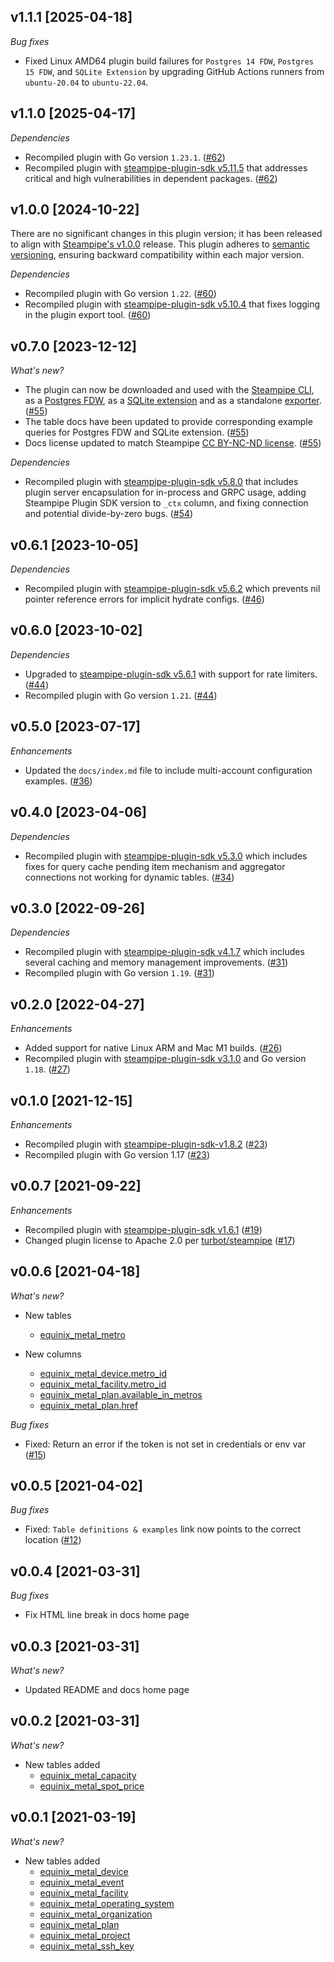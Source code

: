 ## v1.1.1 [2025-04-18]

_Bug fixes_

- Fixed Linux AMD64 plugin build failures for `Postgres 14 FDW`, `Postgres 15 FDW`, and `SQLite Extension` by upgrading GitHub Actions runners from `ubuntu-20.04` to `ubuntu-22.04`.

## v1.1.0 [2025-04-17]

_Dependencies_

- Recompiled plugin with Go version `1.23.1`. ([#62](https://github.com/turbot/steampipe-plugin-equinix/pull/62))
- Recompiled plugin with [steampipe-plugin-sdk v5.11.5](https://github.com/turbot/steampipe-plugin-sdk/blob/v5.11.5/CHANGELOG.md#v5115-2025-03-31) that addresses critical and high vulnerabilities in dependent packages. ([#62](https://github.com/turbot/steampipe-plugin-equinix/pull/62))

## v1.0.0 [2024-10-22]

There are no significant changes in this plugin version; it has been released to align with [Steampipe's v1.0.0](https://steampipe.io/changelog/steampipe-cli-v1-0-0) release. This plugin adheres to [semantic versioning](https://semver.org/#semantic-versioning-specification-semver), ensuring backward compatibility within each major version.

_Dependencies_

- Recompiled plugin with Go version `1.22`. ([#60](https://github.com/turbot/steampipe-plugin-equinix/pull/60))
- Recompiled plugin with [steampipe-plugin-sdk v5.10.4](https://github.com/turbot/steampipe-plugin-sdk/blob/develop/CHANGELOG.md#v5104-2024-08-29) that fixes logging in the plugin export tool. ([#60](https://github.com/turbot/steampipe-plugin-equinix/pull/60))

## v0.7.0 [2023-12-12]

_What's new?_

- The plugin can now be downloaded and used with the [Steampipe CLI](https://steampipe.io/docs), as a [Postgres FDW](https://steampipe.io/docs/steampipe_postgres/overview), as a [SQLite extension](https://steampipe.io/docs//steampipe_sqlite/overview) and as a standalone [exporter](https://steampipe.io/docs/steampipe_export/overview). ([#55](https://github.com/turbot/steampipe-plugin-equinix/pull/55))
- The table docs have been updated to provide corresponding example queries for Postgres FDW and SQLite extension. ([#55](https://github.com/turbot/steampipe-plugin-equinix/pull/55))
- Docs license updated to match Steampipe [CC BY-NC-ND license](https://github.com/turbot/steampipe-plugin-equinix/blob/main/docs/LICENSE). ([#55](https://github.com/turbot/steampipe-plugin-equinix/pull/55))

_Dependencies_

- Recompiled plugin with [steampipe-plugin-sdk v5.8.0](https://github.com/turbot/steampipe-plugin-sdk/blob/main/CHANGELOG.md#v580-2023-12-11) that includes plugin server encapsulation for in-process and GRPC usage, adding Steampipe Plugin SDK version to `_ctx` column, and fixing connection and potential divide-by-zero bugs. ([#54](https://github.com/turbot/steampipe-plugin-equinix/pull/54))

## v0.6.1 [2023-10-05]

_Dependencies_

- Recompiled plugin with [steampipe-plugin-sdk v5.6.2](https://github.com/turbot/steampipe-plugin-sdk/blob/main/CHANGELOG.md#v562-2023-10-03) which prevents nil pointer reference errors for implicit hydrate configs. ([#46](https://github.com/turbot/steampipe-plugin-equinix/pull/46))

## v0.6.0 [2023-10-02]

_Dependencies_

- Upgraded to [steampipe-plugin-sdk v5.6.1](https://github.com/turbot/steampipe-plugin-sdk/blob/main/CHANGELOG.md#v561-2023-09-29) with support for rate limiters. ([#44](https://github.com/turbot/steampipe-plugin-equinix/pull/44))
- Recompiled plugin with Go version `1.21`. ([#44](https://github.com/turbot/steampipe-plugin-equinix/pull/44))

## v0.5.0 [2023-07-17]

_Enhancements_

- Updated the `docs/index.md` file to include multi-account configuration examples. ([#36](https://github.com/turbot/steampipe-plugin-equinix/pull/36))

## v0.4.0 [2023-04-06]

_Dependencies_

- Recompiled plugin with [steampipe-plugin-sdk v5.3.0](https://github.com/turbot/steampipe-plugin-sdk/blob/main/CHANGELOG.md#v530-2023-03-16) which includes fixes for query cache pending item mechanism and aggregator connections not working for dynamic tables. ([#34](https://github.com/turbot/steampipe-plugin-equinix/pull/34))

## v0.3.0 [2022-09-26]

_Dependencies_

- Recompiled plugin with [steampipe-plugin-sdk v4.1.7](https://github.com/turbot/steampipe-plugin-sdk/blob/main/CHANGELOG.md#v417-2022-09-08) which includes several caching and memory management improvements. ([#31](https://github.com/turbot/steampipe-plugin-equinix/pull/31))
- Recompiled plugin with Go version `1.19`. ([#31](https://github.com/turbot/steampipe-plugin-equinix/pull/31))

## v0.2.0 [2022-04-27]

_Enhancements_

- Added support for native Linux ARM and Mac M1 builds. ([#26](https://github.com/turbot/steampipe-plugin-equinix/pull/26))
- Recompiled plugin with [steampipe-plugin-sdk v3.1.0](https://github.com/turbot/steampipe-plugin-sdk/blob/main/CHANGELOG.md#v310--2022-03-30) and Go version `1.18`. ([#27](https://github.com/turbot/steampipe-plugin-equinix/pull/27))

## v0.1.0 [2021-12-15]

_Enhancements_

- Recompiled plugin with [steampipe-plugin-sdk-v1.8.2](https://github.com/turbot/steampipe-plugin-sdk/blob/main/CHANGELOG.md#v182--2021-11-22) ([#23](https://github.com/turbot/steampipe-plugin-equinix/pull/23))
- Recompiled plugin with Go version 1.17 ([#23](https://github.com/turbot/steampipe-plugin-equinix/pull/23))

## v0.0.7 [2021-09-22]

_Enhancements_

- Recompiled plugin with [steampipe-plugin-sdk v1.6.1](https://github.com/turbot/steampipe-plugin-sdk/blob/main/CHANGELOG.md#v161--2021-09-21) ([#19](https://github.com/turbot/steampipe-plugin-equinix/pull/19))
- Changed plugin license to Apache 2.0 per [turbot/steampipe](https://github.com/turbot/steampipe/issues/488) ([#17](https://github.com/turbot/steampipe-plugin-equinix/pull/17))

## v0.0.6 [2021-04-18]

_What's new?_

- New tables
  - [equinix_metal_metro](https://hub.steampipe.io/plugins/turbot/equinix/tables/equinix_metal_metro)

- New columns
  - [equinix_metal_device.metro_id](https://hub.steampipe.io/plugins/turbot/equinix/tables/equinix_metal_device)
  - [equinix_metal_facility.metro_id](https://hub.steampipe.io/plugins/turbot/equinix/tables/equinix_metal_facility)
  - [equinix_metal_plan.available_in_metros](https://hub.steampipe.io/plugins/turbot/equinix/tables/equinix_metal_plan)
  - [equinix_metal_plan.href](https://hub.steampipe.io/plugins/turbot/equinix/tables/equinix_metal_plan)

_Bug fixes_

- Fixed: Return an error if the token is not set in credentials or env var ([#15](https://github.com/turbot/steampipe-plugin-equinix/issues/15))


## v0.0.5 [2021-04-02]

_Bug fixes_

- Fixed: `Table definitions & examples` link now points to the correct location ([#12](https://github.com/turbot/steampipe-plugin-equinix/pull/12))


## v0.0.4 [2021-03-31]

_Bug fixes_

- Fix HTML line break in docs home page


## v0.0.3 [2021-03-31]

_What's new?_

- Updated README and docs home page


## v0.0.2 [2021-03-31]

_What's new?_

- New tables added
  - [equinix_metal_capacity](https://hub.steampipe.io/plugins/turbot/equinix/tables/equinix_metal_capacity)
  - [equinix_metal_spot_price](https://hub.steampipe.io/plugins/turbot/equinix/tables/equinix_metal_spot_price)


## v0.0.1 [2021-03-19]

_What's new?_

- New tables added
  - [equinix_metal_device](https://hub.steampipe.io/plugins/turbot/equinix/tables/equinix_metal_device)
  - [equinix_metal_event](https://hub.steampipe.io/plugins/turbot/equinix/tables/equinix_metal_event)
  - [equinix_metal_facility](https://hub.steampipe.io/plugins/turbot/equinix/tables/equinix_metal_facility)
  - [equinix_metal_operating_system](https://hub.steampipe.io/plugins/turbot/equinix/tables/equinix_metal_operating_system)
  - [equinix_metal_organization](https://hub.steampipe.io/plugins/turbot/equinix/tables/equinix_metal_organization)
  - [equinix_metal_plan](https://hub.steampipe.io/plugins/turbot/equinix/tables/equinix_metal_plan)
  - [equinix_metal_project](https://hub.steampipe.io/plugins/turbot/equinix/tables/equinix_metal_project)
  - [equinix_metal_ssh_key](https://hub.steampipe.io/plugins/turbot/equinix/tables/equinix_metal_ssh_key)
